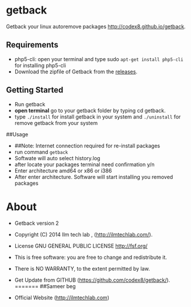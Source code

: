 getback
=======

Getback your linux autoremove packages 
http://codex8.github.io/getback. 


## Requirements

* php5-cli: open your terminal and type sudo `apt-get install php5-cli` for installing php5-cli
* Download the zipfile of Getback from the [releases](https://github.com/codex8/getback/archive/master.zip).



## Getting Started
* Run getback
* **open terminal** go to your getback folder by typing cd getback.
* type `./install` for install getback in your system and `./uninstall` for remove getback from your system

##Usage
* ##Note: Internet connection required for re-install packages
* run command `getback` 
* Softwate will auto select history.log  
* after locate your packages terminal need confirmation y/n
* Enter architecture amd64 or x86 or i386
* After enter architecture. Software will start installing you removed packages


About
==========

* Getback version 2
* Copyright (C) 2014 Ilm tech lab , (http://ilmtechlab.com/).
* License GNU GENERAL PUBLIC LICENSE  <http://fsf.org/>
* This is free software: you are free to change and redistribute it.
* There is NO WARRANTY, to the extent permitted by law.
* Get Update from GITHUB (https://github.com/codex8/getback/).
=======
##Sameer beg

* Official Website (http://ilmtechlab.com) 

